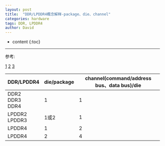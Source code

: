 ```yaml
---
layout: post
title:  "DDR/LPDDR4概念解释-package、die、channel"
categories: hardware
tags: DDR, LPDDR4
author: David
---
```


* content
{:toc}

---
参考:

[1](https://www.jedec.org/sites/default/files/files/Marc_Greenberg_Mobile_and_IOT.pdf)
[2](https://blog.csdn.net/weixin_42238387/article/details/120576832)
[3](https://www.hardwaretimes.com/lpddr4-vs-ddr4-vs-lpddr4x-which-one-is-better/)


| DDR/LPDDR4 | die/package | channel(command/address bus、data bus)/die |
|---|---|---|
| DDR2<br>DDR3<br>DDR4 | 1 | 1 |
| LPDDR2<br>LPDDR3<br> | 1或2 | 1 |
| LPDDR4 | 1 | 2 |
| LPDDR4 | 2 | 4 |

